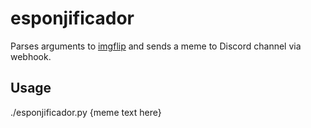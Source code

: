 # esponjificador
Parses arguments to [imgflip](http://imgflip.com/) and sends a meme to Discord channel via webhook.

## Usage
./esponjificador.py {meme text here}
